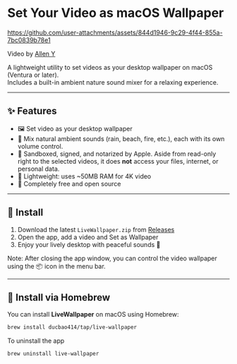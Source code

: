 # Set Your Video as macOS Wallpaper


https://github.com/user-attachments/assets/844d1946-9c29-4f44-855a-7bc0839b78e1

Video by [Allen Y](https://www.pexels.com/video/niagara-falls-in-the-early-morning-loopable-18246053/)

A lightweight utility to set videos as your desktop wallpaper on macOS (Ventura or later).  
Includes a built-in ambient nature sound mixer for a relaxing experience.

---

## ✨ Features

- 🖼️ Set video as your desktop wallpaper
- 🌿 Mix natural ambient sounds (rain, beach, fire, etc.), each with its own volume control.
- 🧰 Sandboxed, signed, and notarized by Apple. Aside from read-only right to the selected videos, it does **not** access your files, internet, or personal data.
- 🧠 Lightweight: uses ~50MB RAM for 4K video
- 💯 Completely free and open source

---

## 🚀 Install

1. Download the latest `LiveWallpaper.zip` from [Releases](https://github.com/ducbao414/live-wallpaper/releases)
2. Open the app, add a video and Set as Wallpaper
3. Enjoy your lively desktop with peaceful sounds 🌲

Note: After closing the app window, you can control the video wallpaper using the 📦 icon in the menu bar.

---

## 🍺 Install via Homebrew

You can install **LiveWallpaper** on macOS using Homebrew:

```sh
brew install ducbao414/tap/live-wallpaper
```

To uninstall the app
```sh
brew uninstall live-wallpaper
```